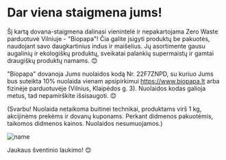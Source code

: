 # Dar viena staigmena jums!

Šį kartą dovana-staigmena dalinasi vienintelė ir nepakartojama Zero Waste parduotuvė Vilniuje - "Biopapa"! Čia galite įsigyti produktų be pakuotės, naudojant savo daugkartinius indus ir maišelius. Jų asortimente gausu augalinių ir ekologiškų produktų, sveikatai palankių supermaistų ir gamtai draugiškų produktų namams. 😊

"Biopapa" dovanoja Jums nuolaidos kodą Nr. 22F7ZNPD, su kuriuo Jums bus suteikta 10% nuolaida vienam apsipirkimui https://www.biopapa.lt arba fizinėje parduotuvėje (Vilnius, Klaipėdos g. 3). Nuolaidos kodas galioja metus, tad nepamirškite išsisaugoti. 😊

(Svarbu! Nuolaida netaikoma buitinei technikai, produktams virš 1 kg, akcijinėms prekėms ir dovanų kuponams. Perkant didmenos pakuotėmis, taikomos didmenos kainos. Nuolaidos nesumuojamos.)

![name](../../pav/sonas.jpeg)

Jaukaus šventinio laukimo! 😊

